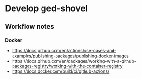 # Develop ged-shovel

## Workflow notes

### Docker
- https://docs.github.com/en/actions/use-cases-and-examples/publishing-packages/publishing-docker-images
- https://docs.github.com/en/packages/working-with-a-github-packages-registry/working-with-the-container-registry
- https://docs.docker.com/build/ci/github-actions/

